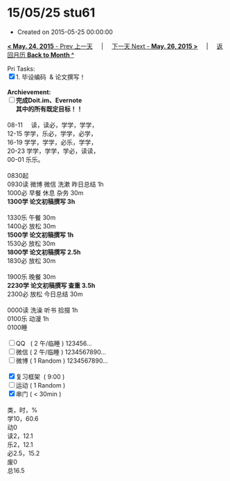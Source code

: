 # 15/05/25 stu61

- Created on 2015-05-25 00:00:00

[**< May. 24, 2015** - Prev 上一天](_archived/lifelogs/2015/05/d24.md) &nbsp; &nbsp; | &nbsp; &nbsp; [下一天 Next - **May. 26, 2015 >**](_archived/lifelogs/2015/05/d26.md) &nbsp; &nbsp; |  &nbsp; &nbsp; [返回月历 **Back to Month ^**](_archived/lifelogs/2015/05/index.md)
<br/><div>Pri Tasks:<br/><input type="checkbox" checked="true" />1. 毕设编码  & 论文撰写！</div><div><br/></div><div><b>Archievement:</b></div><div><b><input type="checkbox" />完成Doit.im、</b><b>Evernote</b></div><div><b>      其中的</b><b>所有</b><b>既定目标！！</b></div><div><div><br/></div>08-11     读，读必，学学，学学，<br/>12-15 学学，乐必，学学，必学，<br/>16-19 学学，学学，必乐，学学，<br/>20-23 学学，学学，学必，读读，</div><div>00-01 乐乐。<br/><div><br/></div>0830起<br/>0930读 微博 微信 洗漱 昨日总结 1h</div><div>1000必 早餐 休息 杂务 30m</div><div><b>1300学 </b><strong>论文初稿撰写</strong><b> 3</b><b>h</b></div><div><div><br/></div>1330乐 午餐 30m</div><div>1400必 放松 30m</div><div><b>1500学 </b><strong>论文初稿撰写</strong><b> 1h</b></div><div><div>1530必 放松 30m</div><div><b>1800学 </b><strong>论文初稿撰写</strong><b> 2.5h</b></div><div>1830必 放松 30m</div><div><br/></div>1900乐 晚餐 30m<b><br/></b></div><div><b>2230学</b><b> </b><strong>论文初稿撰写 查重</strong><b> 3.5h</b></div><div><div>2300必 放松 今日总结 30m</div><div><br/></div>0000读 洗澡 听书 拾掇 1h</div><div>0100乐 动漫 1h</div><div>0100睡</div><div><br/></div><div><input type="checkbox" />QQ   ( 2 午/临睡 ) 123456…<br/><input type="checkbox" />微信 ( 2 午/临睡 ) 1234567890…</div><div><input type="checkbox" />微博 ( 1 Random ) 1234567890…</div><div><br/></div><div><input type="checkbox" checked="true" />复习框架  ( 9:00 ) <br/></div><div><input type="checkbox" />运动 ( 1 Random ) </div><div><input type="checkbox" checked="true" />串门 ( < 30min ) </div><div><div><br/></div>类，时，%<br/>学10，60.6<br/>动0<br/>读2，12.1<br/>乐2，12.1<br/>必2.5，15.2<br/>废0<br/>总16.5</div>
